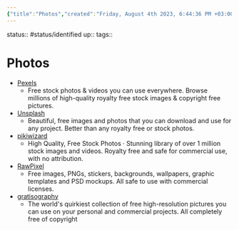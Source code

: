 ```yaml
---
{"title":"Photos","created":"Friday, August 4th 2023, 6:44:36 PM +03:00","modified":"Tuesday, September 5th 2023, 8:26:18 AM +03:00","dg-publish":true,"dg-path":"Resources/07.03 Photos.md","permalink":"/resources/07-03-photos/","dgPassFrontmatter":true,"updated":"Tuesday, September 5th 2023, 8:26:18 AM +03:00"}
---
```



status:: #status/identified 
up:: 
tags::

# Photos

- [Pexels](https://www.pexels.com/)
	- Free stock photos & videos you can use everywhere. Browse millions of high-quality royalty free stock images & copyright free pictures.
- [Unsplash](https://unsplash.com/)
	- Beautiful, free images and photos that you can download and use for any project. Better than any royalty free or stock photos.
- [pikiwizard](https://pikwizard.com/)
	- High Quality, Free Stock Photos · Stunning library of over 1 million stock images and videos. Royalty free and safe for commercial use, with no attribution.
- [RawPixel](https://www.rawpixel.com/)
	- Free images, PNGs, stickers, backgrounds, wallpapers, graphic templates and PSD mockups. All safe to use with commercial licenses.
- [gratisography](https://gratisography.com/)
	- The world's quirkiest collection of free high-resolution pictures you can use on your personal and commercial projects. All completely free of copyright